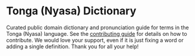 
# Tonga (Nyasa) Dictionary

Curated public domain dictionary and pronunciation guide for terms in the Tonga (Nyasa) language. See the [contributing guide](https://github.com/drumworkteam/term/blob/make/.github/contributing.md) for details on how to contribute. We would love your support, even if it is just fixing a word or adding a single definition. Thank you for all your help!